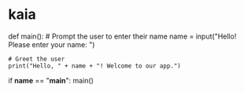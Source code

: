 # kaia
def main():
    # Prompt the user to enter their name
    name = input("Hello! Please enter your name: ")

    # Greet the user
    print("Hello, " + name + "! Welcome to our app.")

if __name__ == "__main__":
    main()
